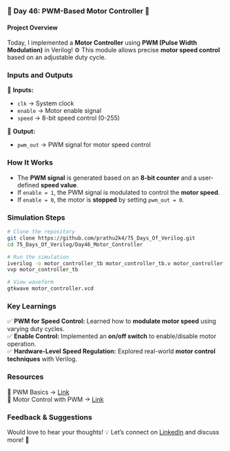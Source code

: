 ### 📌 **Day 46: PWM-Based Motor Controller** 🚀  

#### **Project Overview**  
Today, I implemented a **Motor Controller** using **PWM (Pulse Width Modulation)** in Verilog! ⚙️ This module allows precise **motor speed control** based on an adjustable duty cycle.  

### **Inputs and Outputs**  
🔹 **Inputs:**  
- `clk` → System clock  
- `enable` → Motor enable signal  
- `speed` → 8-bit speed control (0-255)  

🔹 **Output:**  
- `pwm_out` → PWM signal for motor speed control  

### **How It Works**  
- The **PWM signal** is generated based on an **8-bit counter** and a user-defined **speed value**.  
- If `enable = 1`, the PWM signal is modulated to control the **motor speed**.  
- If `enable = 0`, the motor is **stopped** by setting `pwm_out = 0`.  

### **Simulation Steps**  
```sh
# Clone the repository
git clone https://github.com/prathu2k4/75_Days_Of_Verilog.git
cd 75_Days_Of_Verilog/Day46_Motor_Controller

# Run the simulation
iverilog -o motor_controller_tb motor_controller_tb.v motor_controller.v
vvp motor_controller_tb

# View waveform
gtkwave motor_controller.vcd
```

### **Key Learnings**  
✅ **PWM for Speed Control:** Learned how to **modulate motor speed** using varying duty cycles.  
✅ **Enable Control:** Implemented an **on/off switch** to enable/disable motor operation.  
✅ **Hardware-Level Speed Regulation:** Explored real-world **motor control techniques** with Verilog.  

### **Resources**  
📖 PWM Basics → [Link](https://en.wikipedia.org/wiki/Pulse-width_modulation)  
📖 Motor Control with PWM → [Link](https://www.electronics-tutorials.ws/pwm/pwm.html)  

### **Feedback & Suggestions**  
Would love to hear your thoughts! 💡 Let’s connect on [LinkedIn](https://www.linkedin.com/in/prathu2k4) and discuss more! 🚀